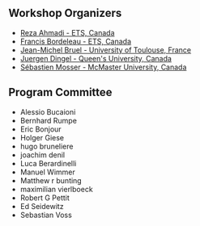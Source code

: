 ## Workshop Organizers

* [Reza Ahmadi - ETS, Canada](https://www.linkedin.com/in/ahmreza/)
* [Francis Bordeleau - ETS, Canada](https://www.etsmtl.ca/en/research/professors/fbordeleau/)
* [Jean-Michel Bruel - University of Toulouse, France](https://jmbruel.netlify.app/)
* [Juergen Dingel - Queen's University, Canada](https://www.cs.queensu.ca/people/Juergen/Dingel)
* [Sébastien Mosser - McMaster University, Canada](https://www.eng.mcmaster.ca/faculty/sebastien-mosser/)


## Program Committee
* Alessio Bucaioni
* Bernhard Rumpe
* Eric Bonjour
* Holger Giese
* hugo bruneliere
* joachim denil
* Luca Berardinelli
* Manuel Wimmer
* Matthew r bunting
* maximilian vierlboeck
* Robert G Pettit
* Ed Seidewitz
* Sebastian Voss
